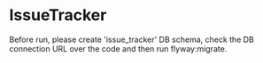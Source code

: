 # IssueTracker

Before run, please create 'issue_tracker' DB schema, check the DB connection URL over the code and then run flyway:migrate.